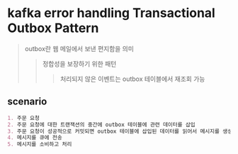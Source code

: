 # kafka error handling Transactional Outbox Pattern

> outbox란 웹 메일에서 보낸 편지함을 의미
>
> > 정합성을 보장하기 위한 패턴
> >
> > > 처리되지 않은 이벤트는 outbox 테이블에서 재조회 가능

## scenario

```md
1. 주문 요청
2. 주문 요청에 대한 트랜잭션의 중간에 outbox 테이블에 관련 데이터를 삽입
3. 주문 요청이 성공적으로 커밋되면 outbox 테이블에 삽입된 데이터를 읽어서 메시지를 생성
4. 메시지를 큐에 전송
5. 메시지를 소비하고 처리
```
